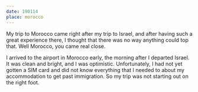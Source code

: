 ```yaml
---
date: 190114
place: morocco
---
```


My trip to Morocco came right after my trip to Israel, and after having such a great experience there, I thought that there was no way anything could top that. Well Morocco, you came real close.

I arrived to the airport in Morocco early, the morning after I departed Israel. It was clean and bright, and I was optimistic. Unfortunately, I had not yet gotten a SIM card and did not know everything that I needed to about my accommodation to get past immigration. So my trip was not starting out on the right foot.